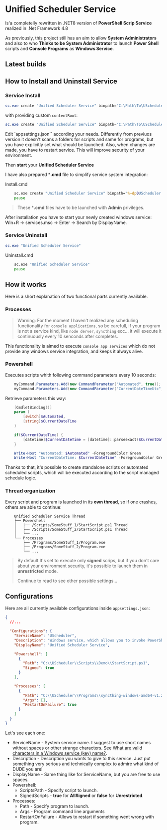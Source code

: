 # Unified Scheduler Service

Is'a completelly rewritten in .NET8 version of **PowerShell Scrip Service** realized in .Net Framework 4.8

As previously, this project still has an aim to allow **System Administrators** and also to who **Thinks to be System Administrator** to launch **Power Shell** scripts and **Console Programs** as **Windows Service**.

## Latest builds

## How to Install and Uninstall Service

### Service Install

```powershell
sc.exe create "Unified Scheduler Service" binpath="C:\Path\To\UScheduler.exe"
```

with providing custom `contentRoot`:

```powershell
sc.exe create "Unified Scheduler Service" binpath="C:\Path\To\UScheduler.exe --contentRoot C:\Other\Path"
```

Edit `appsettings.json`` according your needs. Differently from previuos version it doesn't scans a folders for scripts and same for programs, but you have explicitly set what should be launched. Also, when changes are made, you have to restart service. This will improve security of your environment.

Then **start** your **Unified Scheduler Service**

I have also prepared ***.cmd** file to simplify service system integration:

Install.cmd

```bat
    sc.exe create "Unified Scheduler Service" binpath="%~dp0UScheduler.exe"
    pause
```

>These ***.cmd** files have to be launched with **Admin** privileges.

After installation you have to start your newly created windows service: Win+R -> services.msc -> Enter -> Search by DisplayName.

### Service Uninstall

```powershell
sc.exe "Unified Scheduler Service"
```

Uninstall.cmd

```bat
    sc.exe "Unified Scheduler Service"
    pause
```

## How it works

Here is a short explanation of two functional parts currently available.

### Processes

> Warning: For the moment I haven't realized any scheduling functionality for `console applications`, so be carefull, if your program is not a service kind, like `node derver`, `syncthing` ecc... it will execute it continuously every 10 senconds after completes.

This functionality is aimed to execute `console app services` which do not provide any windows service integration, and keeps it always alive.

### Powershell

Executes scripts whith following command parameters every 10 seconds:

```C#
    myCommand.Parameters.Add(new CommandParameter("Automated", true));
    myCommand.Parameters.Add(new CommandParameter("CurrentDateTimeUtc", DateTime.UtcNow.ToString("o")));
```

Retrieve parameters this way:

```PowerShell
    [CmdletBinding()]
    param (
        [switch]$Automated,
        [string]$CurrentDateTime
    )

    if($CurrentDateTime) {
        [datetime]$CurrentDateTime = [datetime]::parseexact($CurrentDateTime, 'dd/MM/yyyy HH:mm:ss', $null)
    }

    Write-Host "Automated: $Automated" -ForegroundColor Green
    Write-Host "CurrentDateTime: $CurrentDateTime" -ForegroundColor Green
```

Thanks to that, it's possible to create standalone scripts or automated scheduled scripts, which will be executed according to the script managed schedule logic.

### Thread organization

Every script and program is launched in its **own thread**, so if one crashes, others are able to continue:

```
    Unified Scheduler Service Thread
    ├── Powershell
    │   ├── /Scripts/SomeStuff_1/StartScript.ps1 Thread
    │   ├── /Scripts/SomeStuff_2/StartScript.ps1 Thread
    │   └── ...
    └── Processes
        ├── /Programs/SomeStuff_1/Program.exe
        ├── /Programs/SomeStuff_2/Program.exe
        └── ...
```

> By default It's set to execute only **signed** scrips, but if you don't care about your environment security, it's possible to launch them in **unrestricted** mode.
>
> Continue to read to see other possible settings...

## Configurations

Here are all currently available configurations inside `appsettings.json`:

```json
{
  //...

  "Configurations": {
    "ServiceName": "UScheduler",
    "Description": "Windows service, which allows you to invoke PowerShell Scripts and Processes",
    "DisplayName": "Unified Scheduler Service",

    "Powershell": [
      {
        "Path": "C:\\UScheduler\\Scripts\\Demo\\StartScript.ps1",
        "Signed": true
      }
    ],

    "Processes": [
      {
        "Path": "C:\\UScheduler\\Programs\\syncthing-windows-amd64-v1.27.1\\syncthing.exe",
        "Args": [],
        "RestartOnFailure": true
      }
    ]
  }
}
```

Let's see each one:

* ServiceName - System service name. I suggest to use short names without spaces or other strange characters. See [What are valid characters in a Windows service (key) name?](https://stackoverflow.com/questions/801280/what-are-valid-characters-in-a-windows-service-key-name).
* Description - Description you wants to give to this service. Just put something very serious and technically complex to admire what kind of DUDE you are!
* DisplayName - Same thing like for ServiceName, but you are free to use spaces.
* Powershell:
  * ScriptsPath - Specify script to launch.
  * SignedScripts - **true** for **AllSigned** or **false** for **Unrestricted**.
* Processes:
  * Path - Specify program to launch.
  * Args - Program command line arguments
  * RestartOnFailure - Allows to restart if something went wrong with program.